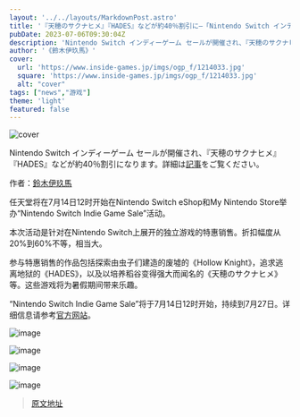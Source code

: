 ```yaml
---
layout: '../../layouts/MarkdownPost.astro'
title: '『天穂のサクナヒメ』『HADES』などが約40％割引に―「Nintendo Switch インディーゲーム セール」が開催！'
pubDate: 2023-07-06T09:30:04Z
description: 'Nintendo Switch インディーゲーム セールが開催され、『天穂のサクナヒメ』『HADES』などが約40％割引になります。詳細は記事をご覧ください。'
author: '《鈴木伊玖馬》'
cover:
  url: 'https://www.inside-games.jp/imgs/ogp_f/1214033.jpg'
  square: 'https://www.inside-games.jp/imgs/ogp_f/1214033.jpg'
  alt: "cover"
tags: ["news","游戏"]
theme: 'light'
featured: false
---
```


![cover](https://www.inside-games.jp/imgs/ogp_f/1214033.jpg)

Nintendo Switch インディーゲーム セールが開催され、『天穂のサクナヒメ』『HADES』などが約40％割引になります。詳細は[記事](https://www.inside-games.jp/article/2023/07/06/147043.html)をご覧ください。

作者：[鈴木伊玖馬](/author/10288/recent/%E9%88%B4%E6%9C%A8%E4%BC%8A%E7%8E%96%E9%A6%AC)

任天堂将在7月14日12时开始在Nintendo Switch eShop和My Nintendo Store举办“Nintendo Switch Indie Game Sale”活动。

本次活动是针对在Nintendo Switch上展开的独立游戏的特惠销售。折扣幅度从20%到60%不等，相当大。

参与特惠销售的作品包括探索由虫子们建造的废墟的《Hollow Knight》，追求逃离地狱的《HADES》，以及以培养稻谷变得强大而闻名的《天穂のサクナヒメ》等。这些游戏将为暑假期间带来乐趣。

“Nintendo Switch Indie Game Sale”将于7月14日12时开始，持续到7月27日。详细信息请参考<a target="_blank" rel="noopener noreferrer nofollow" href="https://store-jp.nintendo.com/feature_indiesale_230714.html">官方网站</a>。

![image](https://www.inside-games.jp/imgs/zoom/1214033.png)

![image](https://www.inside-games.jp/imgs/zoom/1214034.png)

![image](https://www.inside-games.jp/imgs/zoom/1214035.png)

![image](https://www.inside-games.jp/imgs/zoom/1214036.png)

>[原文地址](https://www.inside-games.jp/article/2023/07/06/147043.html)  